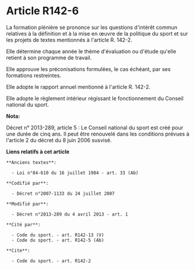 # Article R142-6

La formation plénière se prononce sur les questions d'intérêt commun relatives à la définition et à la mise en œuvre de la
politique du sport et sur les projets de textes mentionnés à l'article R. 142-2. 

Elle détermine chaque année le thème d'évaluation ou d'étude qu'elle retient à son programme de travail. 

Elle approuve les préconisations formulées, le cas échéant, par ses formations restreintes. 

Elle adopte le rapport annuel mentionné à l'article R. 142-2. 

Elle adopte le règlement intérieur régissant le fonctionnement du Conseil national du sport.

**Nota:**

Décret n° 2013-289, article 5 : Le Conseil national du sport est créé pour une durée de cinq ans. Il peut être renouvelé dans
les conditions prévues à l'article 2 du décret du 8 juin 2006 susvisé.

**Liens relatifs à cet article**

	**Anciens textes**:

	  - Loi n°84-610 du 16 juillet 1984 - art. 33 (Ab)

	**Codifié par**:

	  - Décret n°2007-1133 du 24 juillet 2007

	**Modifié par**:

	  - Décret n°2013-289 du 4 avril 2013 - art. 1

	**Cité par**:

	  - Code du sport. - art. R142-13 (V)
	  - Code du sport. - art. R142-5 (Ab)

	**Cite**:

	  - Code du sport. - art. R142-2
